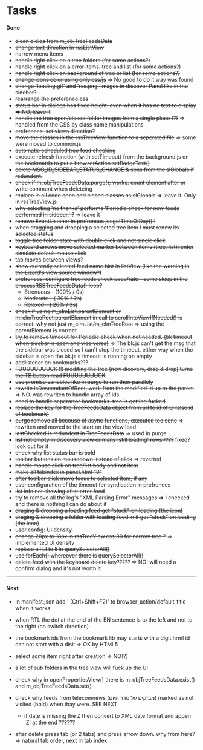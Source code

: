 # Tasks
#### Done
* ~~clean oldies from m_objTreeFeedsData~~
* ~~change text direction in rssListView~~
* ~~narrow menu items~~
* ~~handle right click on a tree folders (for some actions?)~~
* ~~handle right click on a error items. tree and list (for some actions?)~~
* ~~handle right click on background of tree or list  (for some actions?)~~
* ~~change icons color using only css/js~~ => No good to do it way was found
* ~~change 'loading.gif' and 'rss.png' images in discover Panel like in the sidebar?~~
* ~~rearrange the preference.css~~
* ~~status bar in dialogs has fixed height. even when it has no text to display => NO, leave it~~
* ~~handle the tree open/closed folder images from a single place (?)~~ => handled from the CSS by class name manipulations
* ~~prefrences: set views direction?~~
* ~~move the classes in the rssTreeView function to a seperated file~~ => some were moved to common.js
* ~~automatic scheduled tree feed checking~~
* ~~execute refresh function (with setTimeout) from the background.js on the bookmatds to put a browserAction.setBadgeText()~~
* ~~delete MSG_ID_SIDEBAR_STATUS_CHANGE & sons from the slGlobals if redundent.~~
* ~~check if m_objTreeFeedsData.purge(); works. count element after or write comment when deleteing~~
* ~~replace in all code open and closed classes as slGlobals~~ => leave it. Only in rssTreeView.js
* ~~why selecting 'no thanks' performs 'Periodic check for new feeds performed in sidebar.' ?~~ => leave it
* ~~remove EventListener in prefrences.js::getTimeOfDay()!!~~
* ~~when dragging and dropping a selected tree item I must renew its selected status~~
* ~~toggle tree folder state with double click and not single click~~
* ~~keyboard arrows move selected marker between items (tree, list); enter simulate default mouse click~~
* ~~tab moves between views?~~
* ~~show currently selected feed name hint in listView (like the warning in the Lizard's view source window?)~~
* ~~prefrences: configure tree feeds check pace/rate  - some sleep in the processRSSTreeFeedsData() loop?~~
  * ~~Strenuous - (100% / 0s)~~
  * ~~Moderate	- ( 30% / 2s)~~
  * ~~Relaxed   - ( 20% / 3s)~~
* ~~check if using m_elmList.parentElement or m_elmTreeRoot.parentElement in call to scrollIntoViewIfNeeded() is correct. why not just m_elmList/m_elmTreeRoot~~ => using the parentElement is correct
* ~~try to remove timeout for Periodic check when not needed. (bk timeout when sidebar is open and vice versa)~~ => The bk.js can't get the msg that the sidebar was closed so I can't stop the timeout. either way when the sidebar is open the bk.js's timeout is running on empty
* ~~addlistener on bookmarks???~~
* ~~FUUUUUUUUCK !!! modifing the tree (new dicovery, drag & drop) turns the TB button read FUUUUUUUUCK~~
* ~~use promise variables like in purge to run then parallely~~
* ~~rewrite isDescendantOfRoot, work from the modified id up to the parent~~ => NO. was rewriten to handle array of ids.
* ~~need to handle seperartor bookmarks. tree is getting fucked~~
* ~~replace the key for the TreeFeedsData object from url to id of LI (also id of bookmark)~~
* ~~purge remove all becouse of async functions, executed too sone~~ => rewriten and moved to the start on the view load
* ~~lastChecked is redundent in TreeFeedsData~~ => used in purge
* ~~list not empty in discovery view or many 'still loading' rows /???~~ fixed? look out for it
* ~~check why list status bar is bold~~
* ~~toolbar buttons on mousedown instead of click~~ => reverted
* ~~handle mouse click on tree/list body and not item~~
* ~~make all tabindex in panel.html "0"~~
* ~~after toolbar click move focus to selected item, if any~~
* ~~user configuration of the timeout for syndication in prefrences~~
* ~~list info not showing after error feed~~
* ~~try to remove all the log's "XML Parsing Error" messages~~ => I checked and there is nothing I can do about it
* ~~draging & dropping a loading feed get "stuck" on loading (the icon)~~
* ~~draging & dropping a folder with loading feed in it get "stuck" on loading (the icon)~~
* ~~user config: UI density~~
* ~~change 20px to 18px in rssTreeView.css:30 for narrow tree ?~~ => implemented UI density
* ~~replace all LI to li in querySelectorAll()~~
* ~~use forEach() whereever there is querySelectorAll()~~
* ~~delete feed with the keyboard delete key?????~~ => NO! will need a confirm dialog and it's not worth it

---

#### Next

* In manifest.json add ' (Ctrl+Shift+F2)' to browser_action/default_title when it works
* when RTL the dot at the end of the EN sentence is to the left and not to the right (on switch direction)
* the bookmark ids from the bookmark lib may starts with a digit.hrml id can not start with a disit => OK by HTML5

* select some item right after creation => NO(?)

* a lot of sub folders in the tree view will fuck up the UI

* check why in openPropertiesView() there is m_objTreeFeedsData.exist() and m_objTreeFeedsData.set()

* check why feeds from telecomnews (מבזקים על סדר היום) marked as not visited (bold) when thay were. SEE NEXT
  * if date is missing the Z then convert to XML date format and appen 'Z' at the end ??????

* after delete press tab (or 2 tabs) and press arrow down. why from here? => natural tab order, next in tab index
